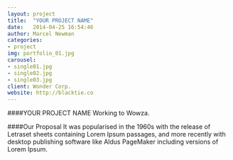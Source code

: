 ```yaml
---
layout: project
title:  "YOUR PROJECT NAME"
date:   2014-04-25 16:54:46
author: Marcel Newman
categories:
- project
img: portfolio_01.jpg
carousel:
- single01.jpg
- single02.jpg
- single03.jpg
client: Wonder Corp.
website: http://blacktie.co
---
```

####YOUR PROJECT NAME
Working to Wowza.

####Our Proposal
It was popularised in the 1960s with the release of Letraset sheets containing Lorem Ipsum passages, and more recently with desktop publishing software like Aldus PageMaker including versions of Lorem Ipsum.
